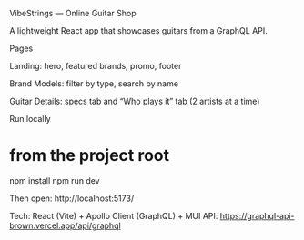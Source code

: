 VibeStrings — Online Guitar Shop

A lightweight React app that showcases guitars from a GraphQL API.

Pages

Landing: hero, featured brands, promo, footer

Brand Models: filter by type, search by name

Guitar Details: specs tab and “Who plays it” tab (2 artists at a time)

Run locally
# from the project root
npm install
npm run dev


Then open: http://localhost:5173/

Tech: React (Vite) + Apollo Client (GraphQL) + MUI
API: https://graphql-api-brown.vercel.app/api/graphql